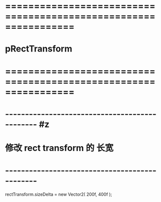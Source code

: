 # ================================================================ #
#                 pRectTransform
# ================================================================ #




# ---------------------------------------------- #z
#    修改 rect transform 的 长宽
# ---------------------------------------------- #
rectTransform.sizeDelta = new Vector2( 200f, 400f );



















